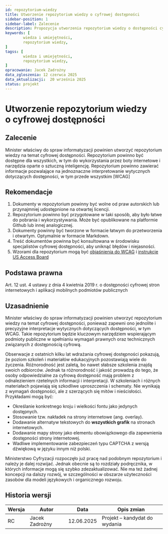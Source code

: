 ```yaml
---
id: repozytorium-wiedzy
title: Utworzenie repozytorium wiedzy o cyfrowej dostępności
sidebar-position: 1
sidebar-label: Zalecenie 
description: Propozycja utworzenia repozytorium wiedzy o dostępności cyfrowej
keywords: [
        wiedza i umiejętności,
		repozytorium wiedzy,
]
tagss: [
        wiedza i umiejętności,
		repozytorium wiedzy,
]
opracowanie: Jacek Zadrożny 
data_zgloszenia: 12 czerwca 2025
data_aktualizacji:  20 września 2025
status: projekt
---
```


# Utworzenie repozytorium wiedzy o&nbsp;cyfrowej dostępności

## Zalecenie
Minister właściwy do spraw informatyzacji powinien utworzyć repozytorium wiedzy na temat cyfrowej dostępności. Repozytorium powinno być dostępne dla wszystkich, w tym do wykorzystania przez boty internetowe i narzędzia oparte o sztuczną inteligencję. Repozytorium powinno zawierać informacje pozwalające na jednoznaczne interpretowanie wytycznych dotyczących dostępności, w tym przede wszystkim \[WCAG\]

## Rekomendacje

1. Dokumenty w repozytorium powinny być wolne od praw autorskich lub przynajmniej udostępnione na otwartej licencji.
2. Repozytorium powinno być przygotowane w taki sposób, aby było łatwe do pobrania i wykorzystywania. Może być opublikowane na platformie Github lub innej analogicznej.
3. Dokumenty powinny być tworzone w formacie łatwym do przetworzenia i otwartym. Optymalnie w formacie Markdown.
4. Treść dokumentów powinna być konsultowana w środowisku specjalistów cyfrowej dostępności, aby uniknąć błędów i niejasności.
5. Wzorami dla repozytorium mogą być [objaśnienia do WCAG](https://www.w3.org/WAI/WCAG22/Understanding/text-alternatives.html) i [instrukcje US Access Board](https://www.section508.gov/create/)

## Podstawa prawna

Art. 12 ust. 4 ustawy z dnia 4 kwietnia 2019 r. o dostępności cyfrowej stron internetowych i aplikacji mobilnych podmiotów publicznych

## Uzasadnienie

Minister właściwy do spraw informatyzacji powinien utworzyć repozytorium wiedzy na temat cyfrowej dostępności, ponieważ zapewni ono jednolite i precyzyjne interpretacje wytycznych dotyczących dostępności, w tym WCAG. Takie repozytorium będzie kluczowym narzędziem wspierającym podmioty publiczne w spełnianiu wymagań prawnych oraz technicznych związanych z dostępnością cyfrową.

Obserwacje z ostatnich kilku lat wdrażania cyfrowej dostępności pokazują, że poziom szkoleń i materiałów edukacyjnych pozostawiają wiele do życzenia. Różnorodność jest zaletą, bo nawet słabsze szkolenia znajdą swoich odbiorców. Jednak ta różnorodność i jakość prowadzą do tego, że osoby odpowiedzialne za cyfrową dostępność mają problem z odnalezieniem rzetelnych informacji i interpretacji. W szkoleniach i różnych materiałach pojawiają się szkodliwe uproszczenia i schematy. Nie wynikają z wymagań dostępności, ale z szerzących się mitów i nieścisłości. Przykładami mogą być:

- Określanie konkretnego kroju i wielkości fontu jako jedynych dostępnych.
- Stosowanie tzw. nakładek na strony internetowe (ang. overlay).
- Dodawanie alternatyw tekstowych do **wszystkich grafik** na stronach internetowych.
- Dodawanie mapy strony jako elementu obowiązkowego dla zapewnienia dostępności strony internetowej.
- Wadliwe implementowanie zabezpieczeń typu CAPTCHA z wersją dźwiękową w języku innym niż polski.

Ministerstwo Cyfryzacji rozpoczęło już pracę nad podobnym repozytorium i należy je dalej rozwijać. Jednak obecnie są to rozdziały podręcznika, w których informacje mogą się szybko zdezaktualizować. Nie ma też żadnej koncepcji na dalszy rozwój, w szczególności w obszarze użyteczności zasobów dla modeli językowych i organicznego rozwoju.

## Historia wersji

| **Wersja** | **Autor** | **Data** | **Opis zmian** |
| --- | --- | --- | --- |
| RC | Jacek Zadrożny | 12.06.2025 | Projekt – kandydat do wydania |
